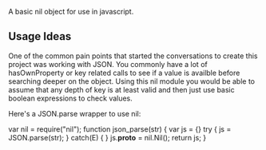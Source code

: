 A basic nil object for use in javascript.

## Usage Ideas
One of the common pain points that started the conversations to create this 
project was working with JSON.  You commonly have a lot of hasOwnProperty or 
key related calls to see if a value is availble before searching deeper on
the object.  Using this nil module you would be able to assume that any 
depth of key is at least valid and then just use basic boolean expressions
to check values.

Here's a JSON.parse wrapper to use nil:

  var nil = require("nil");
  function json_parse(str) {
      var js = {}
      try {
        js = JSON.parse(str);
      } catch(E) {
      }
      js.__proto__ = nil.Nil();
      return js;
  }

